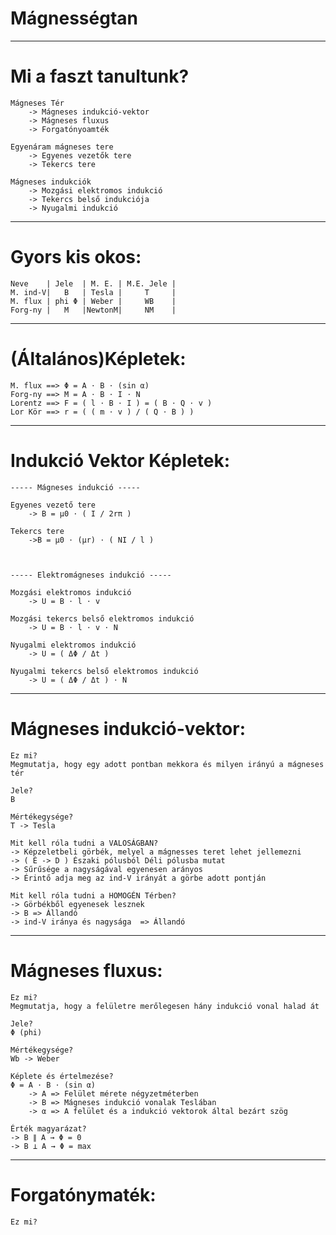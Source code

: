 # Mágnességtan
---
# Mi a faszt tanultunk?

    Mágneses Tér
        -> Mágneses indukció-vektor
        -> Mágneses fluxus
        -> Forgatónyoamték
    
    Egyenáram mágneses tere
        -> Egyenes vezetők tere
        -> Tekercs tere

    Mágneses indukciók
        -> Mozgási elektromos indukció
        -> Tekercs belső indukciója
        -> Nyugalmi indukció
---
# Gyors kis okos:

    Neve    | Jele  | M. E. | M.E. Jele |
    M. ind-V|   B   | Tesla |     T     |
    M. flux | phi Φ | Weber |     WB    |
    Forg-ny |   M   |NewtonM|     NM    |
---
# (Általános)Képletek: 

    M. flux ==> Φ = A ⋅ B ⋅ (sin α)
    Forg-ny ==> M = A ⋅ B ⋅ I ⋅ N
    Lorentz ==> F = ( l ⋅ B ⋅ I ) = ( B ⋅ Q ⋅ v )
    Lor Kör ==> r = ( ( m ⋅ v ) / ( Q ⋅ B ) )


---
# Indukció Vektor Képletek:

    ----- Mágneses indukció -----

    Egyenes vezető tere
        -> B = μ0 ⋅ ( I / 2rπ )

    Tekercs tere
        ->B = μ0 ⋅ (μr) ⋅ ( NI / l )
    


    ----- Elektromágneses indukció -----
    
    Mozgási elektromos indukció
        -> U = B ⋅ l ⋅ v

    Mozgási tekercs belső elektromos indukció
        -> U = B ⋅ l ⋅ v ⋅ N

    Nyugalmi elektromos indukció
        -> U = ( ΔΦ / Δt )
    
    Nyugalmi tekercs belső elektromos indukció
        -> U = ( ΔΦ / Δt ) ⋅ N

---
# Mágneses indukció-vektor:

    Ez mi? 
    Megmutatja, hogy egy adott pontban mekkora és milyen irányú a mágneses tér

    Jele?
    B

    Mértékegysége?
    T -> Tesla

    Mit kell róla tudni a VALOSÁGBAN?
    -> Képzeletbeli görbék, melyel a mágnesses teret lehet jellemezni
    -> ( É -> D ) Északi pólusból Déli pólusba mutat
    -> Sűrűsége a nagyságával egyenesen arányos
    -> Érintő adja meg az ind-V irányát a görbe adott pontján

    Mit kell róla tudni a HOMOGÉN Térben?
    -> Görbékből egyenesek lesznek
    -> B => Állandó
    -> ind-V iránya és nagysága  => Állandó
---
# Mágneses fluxus:

    Ez mi?
    Megmutatja, hogy a felületre merőlegesen hány indukció vonal halad át

    Jele?
    Φ (phi)

    Mértékegysége?
    Wb -> Weber

    Képlete és értelmezése?
    Φ = A ⋅ B ⋅ (sin α)
        -> A => Felület mérete négyzetméterben
        -> B => Mágneses indukció vonalak Teslában
        -> α => A felület és a indukció vektorok által bezárt szög

    Érték magyarázat?
    -> B ∥ A → Φ = 0
    -> B ⊥ A → Φ = max
---
# Forgatónymaték:

    Ez mi?
